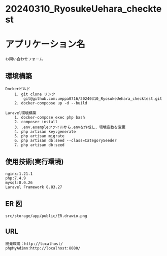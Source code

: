 # 20240310_RyosukeUehara_checktest

# アプリケーション名

    お問い合わせフォーム

## 環境構築

    Dockerビルド
        1. git clone リンク
            git@github.com:ueppa0716/20240310_RyosukeUehara_checktest.git
        2. docker-compoose up -d --build

    Laravel環境構築
        1. docker-compose exec php bash
        2. composer install
        3. .env.exampleファイルから.envを作成し、環境変数を変更
        4. php artisan key:generate
        5. php artisan migrate
        6. php artisan db:seed --class=CategorySeeder
        7. php artisan db:seed

## 使用技術(実行環境)

    nginx:1.21.1
    php:7.4.9
    mysql:8.0.26
    Laravel Framework 8.83.27

## ER 図

    src/storage/app/public/ER.drawio.png

## URL

    開発環境：http://localhost/
    phpMyAdimn:http://localhost:8080/
